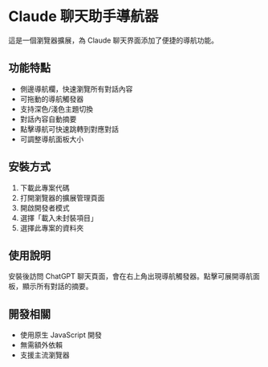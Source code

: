 # Claude 聊天助手導航器

這是一個瀏覽器擴展，為 Claude 聊天界面添加了便捷的導航功能。

## 功能特點

- 側邊導航欄，快速瀏覽所有對話內容
- 可拖動的導航觸發器
- 支持深色/淺色主題切換
- 對話內容自動摘要
- 點擊導航可快速跳轉到對應對話
- 可調整導航面板大小

## 安裝方式

1. 下載此專案代碼
2. 打開瀏覽器的擴展管理頁面
3. 開啟開發者模式
4. 選擇「載入未封裝項目」
5. 選擇此專案的資料夾

## 使用說明

安裝後訪問 ChatGPT 聊天頁面，會在右上角出現導航觸發器。點擊可展開導航面板，顯示所有對話的摘要。

## 開發相關

- 使用原生 JavaScript 開發
- 無需額外依賴
- 支援主流瀏覽器 